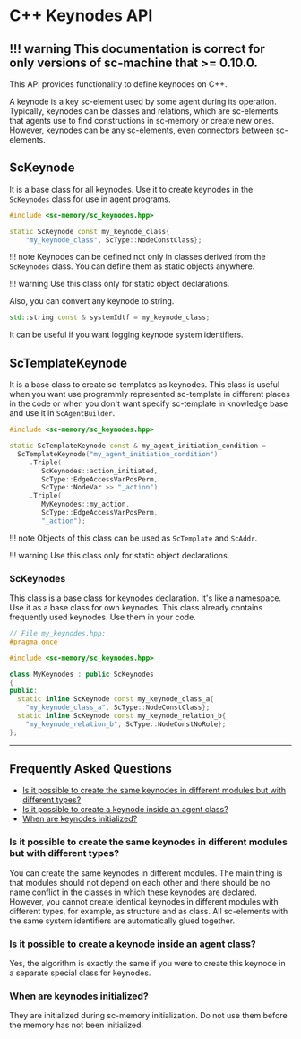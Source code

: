 # **C++ Keynodes API**

!!! warning
    This documentation is correct for only versions of sc-machine that >= 0.10.0.
--- 

This API provides functionality to define keynodes on C++.

A keynode is a key sc-element used by some agent during its operation. Typically, keynodes can be classes and relations, which are sc-elements that agents use to find constructions in sc-memory or create new ones. However, keynodes can be any sc-elements, even connectors between sc-elements.

## **ScKeynode**

It is a base class for all keynodes. Use it to create keynodes in the `ScKeynodes` class for use in agent programs.

```cpp
#include <sc-memory/sc_keynodes.hpp>

static ScKeynode const my_keynode_class{
    "my_keynode_class", ScType::NodeConstClass};
```

!!! note
    Keynodes can be defined not only in classes derived from the `ScKeynodes` class. You can define them as static objects anywhere.

!!! warning
    Use this class only for static object declarations.

Also, you can convert any keynode to string.

```cpp
std::string const & systemIdtf = my_keynode_class;
```

It can be useful if you want logging keynode system identifiers.

## **ScTemplateKeynode**

It is a base class to create sc-templates as keynodes. This class is useful when you want use programmly represented sc-template in different places in the code or when you don't want specify sc-template in knowledge base and use it in `ScAgentBuilder`.

```cpp
#include <sc-memory/sc_keynodes.hpp>

static ScTemplateKeynode const & my_agent_initiation_condition =
  ScTemplateKeynode("my_agent_initiation_condition")
     .Triple(
        ScKeynodes::action_initiated,
        ScType::EdgeAccessVarPosPerm,
        ScType::NodeVar >> "_action")
     .Triple(
        MyKeynodes::my_action,
        ScType::EdgeAccessVarPosPerm,
        "_action");
```

!!! note
    Objects of this class can be used as `ScTemplate` and `ScAddr`.

!!! warning
    Use this class only for static object declarations.

### **ScKeynodes**

This class is a base class for keynodes declaration. It's like a namespace. Use it as a base class for own keynodes. This class already contains frequently used keynodes. Use them in your code.

```cpp
// File my_keynodes.hpp:
#pragma once

#include <sc-memory/sc_keynodes.hpp>

class MyKeynodes : public ScKeynodes
{
public:
  static inline ScKeynode const my_keynode_class_a{
    "my_keynode_class_a", ScType::NodeConstClass};
  static inline ScKeynode const my_keynode_relation_b{
    "my_keynode_relation_b", ScType::NodeConstNoRole};
};
```

--- 

## **Frequently Asked Questions**

<!-- no toc -->
- [Is it possible to create the same keynodes in different modules but with different types?](#is-it-possible-to-create-the-same-keynodes-in-different-modules-but-with-different-types)
- [Is it possible to create a keynode inside an agent class?](#is-it-possible-to-create-a-keynode-inside-an-agent-class)
- [When are keynodes initialized?](#when-are-keynodes-initialized)

### **Is it possible to create the same keynodes in different modules but with different types?**

You can create the same keynodes in different modules. The main thing is that modules should not depend on each other and there should be no name conflict in the classes in which these keynodes are declared. However, you cannot create identical keynodes in different modules with different types, for example, as structure and as class. All sc-elements with the same system identifiers are automatically glued together.

### **Is it possible to create a keynode inside an agent class?**

Yes, the algorithm is exactly the same if you were to create this keynode in a separate special class for keynodes.

### **When are keynodes initialized?**

They are initialized during sc-memory initialization. Do not use them before the memory has not been initialized.
